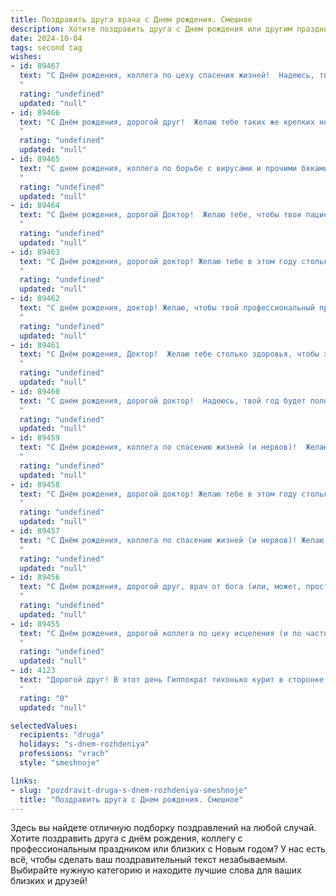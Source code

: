 ```yaml
---
title: Поздравить друга врача c Днем рождения. Смешное
description: Хотите поздравить друга c Днем рождения или другим праздником? Наш ИИ создаст незабываемое поздравление, а вы обязательно выделитесь среди других.  
date: 2024-10-04
tags: second tag
wishes:
- id: 89467
  text: "С Днём рождения, коллега по цеху спасения жизней!  Надеюсь, твой день будет полон радости, а не только адреналина и бессонных ночей, как на работе.  Пусть твой личный «аптечный склад» всегда будет полон позитива, а  «болезнь» от скуки тебя никогда не коснется!  Желаю тебе крепчайшего здоровья (раз уж ты сам его лечишь, то точно знаешь, как его ценить!), море счастья и  веселых пациентов (шутка, конечно!).
  "
  rating: "undefined"
  updated: "null"
- id: 89466
  text: "С Днём рождения, дорогой друг!  Желаю тебе таких же крепких нервов, как у тебя после ночной смены,  столько же энергии, сколько у тебя в утреннем кофе, и чтобы все твои пациенты были настолько же благодарны, как я за твою дружбу.  Пусть твой год будет полон здоровья,  смеха и… хотя бы немного свободного времени!  Короче, с праздником, коллега-целитель, и да пребудет с тобой сила (и хороший иммунитет)!
  "
  rating: "undefined"
  updated: "null"
- id: 89465
  text: "С днем рождения, коллега по борьбе с вирусами и прочими бяками! Желаю тебе, чтобы твои пациенты были здоровы, как лошади (чтобы тебе работы поменьше доставалось!), а твой выходной длился вечность (или хотя бы до следующего понедельника).  Пусть фортуна улыбается тебе чаще, чем ты сталкиваешься с диагнозами, которые в учебнике только читал.  Крепкого здоровья тебе, док, и  больше веселья в жизни, чем в анатомическом атласе!
  "
  rating: "undefined"
  updated: "null"
- id: 89464
  text: "С Днём рождения, дорогой Доктор!  Желаю тебе, чтобы твои пациенты были здоровы, как лошади (чтобы работы поменьше было!), а твой рабочий день заканчивался не позже, чем твой любимый сериал начинает!  Пусть в твоей жизни будет только здоровый смех и невероятное количество свободного времени (чтобы всё успеть, понимаешь!).  Будь здоров, богат и счастлив!
  "
  rating: "undefined"
  updated: "null"
- id: 89463
  text: "С Днём рождения, дорогой доктор! Желаю тебе в этом году столько же сил, сколько у тебя пациентов, столько же терпения, сколько у твоих родственников, и столько же улыбок, сколько у тебя анализов (шутка, конечно!).  Пусть твой скальпель всегда будет острым, а диагнозы — верными (ну, почти всегда!).  Здоровья тебе и твоим пациентам, а  остальное — купим!
  "
  rating: "undefined"
  updated: "null"
- id: 89462
  text: "С днём рождения, доктор! Желаю, чтобы твой профессиональный праздник — каждый день — был наполнен не только благодарными пациентами, но и чудесными моментами, которые залечат любые раны, кроме разве что твоей пустой тарелки после праздничного застолья!  Пусть твой градус веселья будет всегда зашкаливать, а уровень стресса — стремиться к нулю!  Будь здоров сам, и лечи смело всех остальных!
  "
  rating: "undefined"
  updated: "null"
- id: 89461
  text: "С Днём рождения, Доктор!  Желаю тебе столько здоровья, чтобы хватило на всех твоих пациентов (и на себя, конечно, немного!),  столько терпения, чтобы выслушать все их жалобы, и столько юмора, чтобы не сойти с ума от всего этого! Пусть твой рабочий день будет  заполнен только благодарными пациентами и лёгкими диагнозами, а свободное время —  весёлыми друзьями и отдыхом, который ты заслужил!
  "
  rating: "undefined"
  updated: "null"
- id: 89460
  text: "С днем рождения, дорогой доктор!  Надеюсь, твой год будет полон здоровья (ну, или хотя бы отсутствием серьёзных заболеваний, которые ты сам бы не смог вылечить!).  Пусть фортуна улыбается тебе чаще, чем пациенты жалуются на головную боль, а счастье будет таким же заразным, как и твой оптимизм (только в хорошем смысле, конечно!).  Желаю тебе море позитива, горку денег и минимум бумажной работы!  Пусть твой профессиональный скальпель будет острее, а чувство юмора — ещё острее!
  "
  rating: "undefined"
  updated: "null"
- id: 89459
  text: "С Днём рождения, коллега по спасению жизней (и нервов)!  Желаю тебе в этом году столько же успешных операций, сколько кусочков праздничного торта ты съешь, и чтобы все твои диагнозы были столь же безошибочны, как твой выбор алкоголя к этому торжеству!  Пусть твой градус позитива всегда будет выше, чем температура у самых капризных пациентов!
  "
  rating: "undefined"
  updated: "null"
- id: 89458
  text: "С Днём рождения, дорогой доктор! Желаю тебе в этом году столько же успехов, сколько у тебя пациентов с гриппом в разгар эпидемии (шутка, конечно!).  Пусть твоя жизнь будет яркой и насыщенной, как рентгеновский снимок после вечеринки на полную катушку!  Здоровья тебе крепкого, как кость, и  счастья — целой аптеки!
  "
  rating: "undefined"
  updated: "null"
- id: 89457
  text: "С Днём рождения, коллега по спасению жизней (и нервов)! Желаю тебе, чтобы твой скальпель был всегда острым, а чувство юмора — ещё острее!  Пусть пациентов будет меньше, а благодарностей — больше.  И чтобы хоть один раз в год тебе удавалось выспаться дольше, чем пациент после твоей операции!
  "
  rating: "undefined"
  updated: "null"
- id: 89456
  text: "С Днём рождения, дорогой друг, врач от бога (или, может, просто от медвуза)!  Желаю тебе в этом году столько здоровья, сколько ты вылечил за всю карьеру, столько счастья, сколько раз  спас жизни, и столько денег, чтобы наконец-то купить себе тот скальпель из платины, о котором ты всегда мечтал!  Пусть все твои пациенты будут здоровы (ну, хотя бы достаточно, чтобы тебе хватало работы!), а ты — бодр, весел и полон сил (и лекарств, конечно!).
  "
  rating: "undefined"
  updated: "null"
- id: 89455
  text: "С Днём рождения, дорогой коллега по цеху исцеления (и по части веселья)!  Желаю тебе такого количества здоровья, чтобы хватило на всех твоих пациентов, а ещё немного – чтобы самому не болеть! Пусть твоя жизнь будет яркой и насыщенной, как анализ крови после обильной шашлычной трапезы (в хорошем смысле, конечно!).  Пусть пациенты приносят тебе не только головную боль, но и цветы, конфеты и… ну, ты понимаешь, премию!  С праздником, док!
  "
  rating: "undefined"
  updated: "null"
- id: 4123
  text: "Дорогой друг! В этот день Гиппократ тихонько курит в сторонке, завидуя твоей способности лечить людей не только таблетками, но и искрометным юмором! С Днем Рождения! Желаю тебе железного здоровья, стальных нервов и пациентов, которые выздоравливают от одного твоего взгляда!
  "
  rating: "0"
  updated: "null"

selectedValues:
  recipients: "druga"
  holidays: "s-dnem-rozhdeniya"
  professions: "vrach"
  style: "smeshnoje"

links:
- slug: "pozdravit-druga-s-dnem-rozhdeniya-smeshnoje"
  title: "Поздравить друга c Днем рождения. Смешное"
---
```


Здесь вы найдете отличную подборку поздравлений на любой случай. 
Хотите поздравить друга с днём рождения, коллегу с профессиональным праздником или близких с Новым годом? У нас есть всё, чтобы сделать ваш поздравительный текст незабываемым. Выбирайте нужную категорию и находите лучшие слова для ваших близких и друзей!
